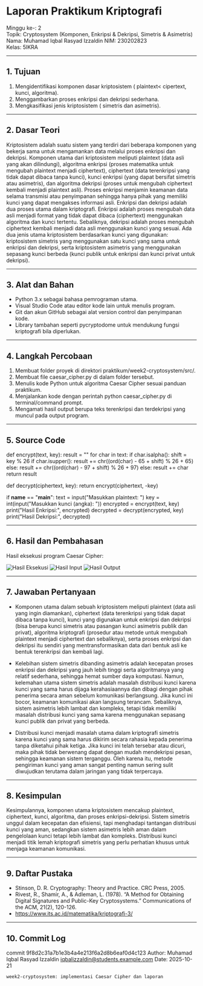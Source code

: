 # Laporan Praktikum Kriptografi
Minggu ke-: 2  
Topik: Cryptosystem (Komponen, Enkripsi & Dekripsi, Simetris & Asimetris)
Nama: Muhamad Iqbal Rasyad Izzaldin 
NIM: 230202823  
Kelas: 5IKRA 

---
 
## 1. Tujuan
1. Mengidentifikasi komponen dasar kriptosistem ( plaintext< cipertext, kunci, algoritma).
2. Menggambarkan proses enkripsi dan dekripsi sederhana.
3. Mengkasifikasi jenis kriptosistem ( simetris dan asimetris).

---

## 2. Dasar Teori
Kriptosistem adalah suatu sistem yang terdiri dari beberapa komponen yang bekerja sama untuk mengamankan data melalui proses enkripsi dan dekripsi. Komponen utama dari kriptosistem meliputi plaintext (data asli yang akan dilindungi), algoritma enkripsi (proses matematika untuk mengubah plaintext menjadi ciphertext), ciphertext (data terenkripsi yang tidak dapat dibaca tanpa kunci), kunci enkripsi (yang dapat bersifat simetris atau asimetris), dan algoritma dekripsi (proses untuk mengubah ciphertext kembali menjadi plaintext asli). Proses enkripsi menjamin keamanan data selama transmisi atau penyimpanan sehingga hanya pihak yang memiliki kunci yang dapat mengakses informasi asli.
Enkripsi dan dekripsi adalah dua proses utama dalam kriptografi. Enkripsi adalah proses mengubah data asli menjadi format yang tidak dapat dibaca (ciphertext) menggunakan algoritma dan kunci tertentu. Sebaliknya, dekripsi adalah proses mengubah ciphertext kembali menjadi data asli menggunakan kunci yang sesuai. Ada dua jenis utama kriptosistem berdasarkan kunci yang digunakan: kriptosistem simetris yang menggunakan satu kunci yang sama untuk enkripsi dan dekripsi, serta kriptosistem asimetris yang menggunakan sepasang kunci berbeda (kunci publik untuk enkripsi dan kunci privat untuk dekripsi).

---

## 3. Alat dan Bahan
- Python 3.x sebagai bahasa pemrograman utama.
- Visual Studio Code atau editor kode lain untuk menulis program.
- Git dan akun GitHub sebagai alat version control dan penyimpanan kode.
- Library tambahan seperti pycryptodome﻿ untuk mendukung fungsi kriptografi bila diperlukan.

---

## 4. Langkah Percobaan
1. Membuat folder proyek di direktori praktikum/week2-cryptosystem/src/.
2. Membuat file caesar_cipher.py di dalam folder tersebut.
3. Menulis kode Python untuk algoritma Caesar Cipher sesuai panduan praktikum.
4. Menjalankan kode dengan perintah python caesar_cipher.py di terminal/command prompt.
5. Mengamati hasil output berupa teks terenkripsi dan terdekripsi yang muncul pada output program.

---

## 5. Source Code
def encrypt(text, key):
    result = ""
    for char in text:
        if char.isalpha():
            shift = key % 26
            if char.isupper():
                result += chr((ord(char) - 65 + shift) % 26 + 65)
            else:
                result += chr((ord(char) - 97 + shift) % 26 + 97)
        else:
            result += char
    return result

def decrypt(ciphertext, key):
    return encrypt(ciphertext, -key)

if __name__ == "__main__":
    text = input("Masukkan plaintext: ")
    key = int(input("Masukkan kunci (angka): "))
    encrypted = encrypt(text, key)
    print("Hasil Enkripsi:", encrypted)
    decrypted = decrypt(encrypted, key)
    print("Hasil Dekripsi:", decrypted)

---

## 6. Hasil dan Pembahasan

Hasil eksekusi program Caesar Cipher:

![Hasil Eksekusi](screenshots/output.png)
![Hasil Input](screenshots/input.png)
![Hasil Output](screenshots/output.png)

---

## 7. Jawaban Pertanyaan
- Komponen utama dalam sebuah kriptosistem meliputi plaintext (data asli yang ingin diamankan), ciphertext (data terenkripsi yang tidak dapat dibaca tanpa kunci), kunci yang digunakan untuk enkripsi dan dekripsi (bisa berupa kunci simetris atau pasangan kunci asimetris publik dan privat), algoritma kriptografi (prosedur atau metode untuk mengubah plaintext menjadi ciphertext dan sebaliknya), serta proses enkripsi dan dekripsi itu sendiri yang mentransformasikan data dari bentuk asli ke bentuk terenkripsi dan kembali lagi.
  
- Kelebihan sistem simetris dibanding asimetris adalah kecepatan proses enkripsi dan dekripsi yang jauh lebih tinggi serta algoritmanya yang relatif sederhana, sehingga hemat sumber daya komputasi. Namun, kelemahan utama sistem simetris adalah masalah distribusi kunci karena kunci yang sama harus dijaga kerahasiaannya dan dibagi dengan pihak penerima secara aman sebelum komunikasi berlangsung. Jika kunci ini bocor, keamanan komunikasi akan langsung terancam. Sebaliknya, sistem asimetris lebih lambat dan kompleks, tetapi tidak memiliki masalah distribusi kunci yang sama karena menggunakan sepasang kunci publik dan privat yang berbeda.
  
- Distribusi kunci menjadi masalah utama dalam kriptografi simetris karena kunci yang sama harus dikirim secara rahasia kepada penerima tanpa diketahui pihak ketiga. Jika kunci ini telah tersebar atau dicuri, maka pihak tidak berwenang dapat dengan mudah mendekripsi pesan, sehingga keamanan sistem terganggu. Oleh karena itu, metode pengiriman kunci yang aman sangat penting namun sering sulit diwujudkan terutama dalam jaringan yang tidak terpercaya.
---

## 8. Kesimpulan
Kesimpulannya, komponen utama kriptosistem mencakup plaintext, ciphertext, kunci, algoritma, dan proses enkripsi-dekripsi. Sistem simetris unggul dalam kecepatan dan efisiensi, tapi menghadapi tantangan distribusi kunci yang aman, sedangkan sistem asimetris lebih aman dalam pengelolaan kunci tetapi lebih lambat dan kompleks. Distribusi kunci menjadi titik lemah kriptografi simetris yang perlu perhatian khusus untuk menjaga keamanan komunikasi.

---

## 9. Daftar Pustaka
- Stinson, D. R. Cryptography: Theory and Practice. CRC Press, 2005.
- Rivest, R., Shamir, A., & Adleman, L. (1978). “A Method for Obtaining Digital Signatures and Public-Key Cryptosystems.” Communications of the ACM, 21(2), 120-126.
- https://www.its.ac.id/matematika/kriptografi-3/
---

## 10. Commit Log

commit 9f8d2c31a7b1e3b4a4e213f6a2d8b6eaf0d4c123
Author: Muhamad Iqbal Rasyad Izzaldin <iqbalizzaldin@students.example.com>
Date:   2025-10-21

    week2-cryptosystem: implementasi Caesar Cipher dan laporan 
```
